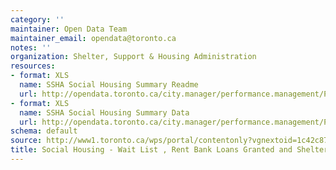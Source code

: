 ```yaml
---
category: ''
maintainer: Open Data Team
maintainer_email: opendata@toronto.ca
notes: ''
organization: Shelter, Support & Housing Administration
resources:
- format: XLS
  name: SSHA Social Housing Summary Readme
  url: http://opendata.toronto.ca/city.manager/performance.management/PM_SocialHousingWaitLoansandUseSummaryReadme.xls
- format: XLS
  name: SSHA Social Housing Summary Data
  url: http://opendata.toronto.ca/city.manager/performance.management/PM_SSHA.xls
schema: default
source: http://www1.toronto.ca/wps/portal/contentonly?vgnextoid=1c42c87477438310VgnVCM1000003dd60f89RCRD&vgnextchannel=1a66e03bb8d1e310VgnVCM10000071d60f89RCRD
title: Social Housing - Wait List , Rent Bank Loans Granted and Shelter Use Summary
---
```

